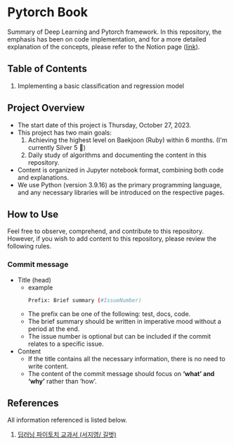 # Pytorch Book
Summary of Deep Learning and Pytorch framework.
In this repository, the emphasis has been on code implementation, and for a more detailed explanation of the concepts, please refer to the Notion page ([link](https://hyoz.notion.site/fb348b39908e4170aeefbb7f492bb2f5?v=a56b8059eb674dc08e11d269b6286a74&pvs=4)).

## Table of Contents
1. Implementing a basic classification and regression model

## Project Overview
* The start date of this project is Thursday, October 27, 2023.
* This project has two main goals:
    1. Achieving the highest level on Baekjoon (Ruby) within 6 months. (I'm currently Silver 5 🥹)
    2. Daily study of algorithms and documenting the content in this repository.
* Content is organized in Jupyter notebook format, combining both code and explanations.
* We use Python (version 3.9.16) as the primary programming language, and any necessary libraries will be introduced on the respective pages.

## How to Use
Feel free to observe, comprehend, and contribute to this repository. However, if you wish to add content to this repository, please review the following rules.
### Commit message
* Title (head)
    * example
        ```bash
        Prefix: Brief summary (#IssueNumber)
        ```
    * The prefix can be one of the following: test, docs, code.
    * The brief summary should be written in imperative mood without a period at the end.
    * The issue number is optional but can be included if the commit relates to a specific issue.
* Content
    * If the title contains all the necessary information, there is no need to write content.
    * The content of the commit message should focus on **‘what’ and ‘why’** rather than ‘how’.



## References
All information referenced is listed below.
1. [딥러닝 파이토치 교과서 (서지영/ 길벗)](https://www.yes24.com/Product/Goods/107664335)

